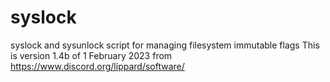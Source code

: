 # syslock
syslock and sysunlock script for managing filesystem immutable flags
This is version 1.4b of 1 February 2023 from https://www.discord.org/lippard/software/
